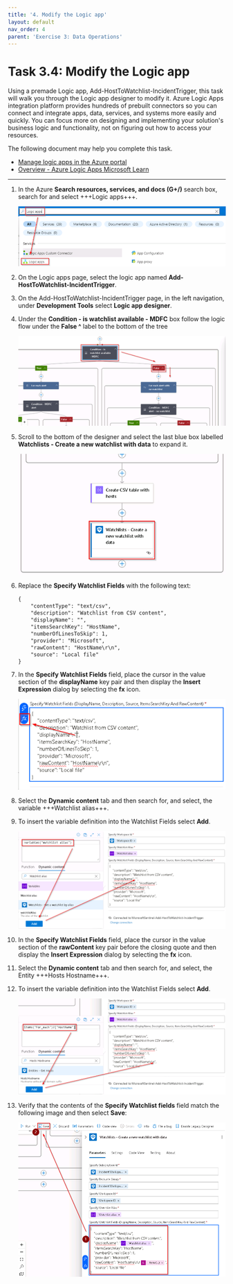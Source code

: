 ```yaml
---
title: '4. Modify the Logic app'
layout: default
nav_order: 4
parent: 'Exercise 3: Data Operations'
---
```


# Task 3.4: Modify the Logic app

Using a premade Logic app, Add-HostToWatchlist-IncidentTrigger, this task will walk you through the Logic app designer to modify it. Azure Logic Apps integration platform provides hundreds of prebuilt connectors so you can connect and integrate apps, data, services, and systems more easily and quickly. You can focus more on designing and implementing your solution's business logic and functionality, not on figuring out how to access your resources.

The following document may help you complete this task.

- [Manage logic apps in the Azure portal](https://learn.microsoft.com/en-us/azure/logic-apps/manage-logic-apps-with-azure-portal) 
- [Overview - Azure Logic Apps Microsoft Learn](https://learn.microsoft.com/en-us/azure/logic-apps/logic-apps-overview) 

---

1. In the Azure **Search resources, services, and docs (G+/)** search box, search for and select +++Logic apps+++.

    ![selectlogicapps.png](../media/selectlogicapps.png)

1. On the Logic apps page, select the logic app named **Add-HostToWatchlist-IncidentTrigger**.

1. On the Add-HostToWatchlist-IncidentTrigger page, in the left navigation, under **Development Tools** select **Logic app designer**.

1. Under the **Condition - is watchlist available - MDFC** box follow the logic flow under the **False ^** label to the bottom of the tree

    ![E3-T4-S4-Follow-False-Branch.png](../media/E3-T4-S4-Follow-False-Branch.png)

1. Scroll to the bottom of the designer and select the last blue box labelled **Watchlists - Create a new watchlist with data** to expand it.

    ![E3-T4-S5-Create-New-Watchlist.png](../media/E3-T4-S5-Create-New-Watchlist.png)
    
1. Replace the **Specify Watchlist Fields** with the following text:

    ```
    {
        "contentType": "text/csv",
        "description": "Watchlist from CSV content",
        "displayName": "",
        "itemsSearchKey": "HostName",
        "numberOfLinesToSkip": 1,
        "provider": "Microsoft",
        "rawContent": "HostName\r\n",
        "source": "Local file"
    }
    ```

1. In the **Specify Watchlist Fields** field, place the cursor in the value section of the **displayName** key pair and then display the **Insert Expression** dialog by selecting the **fx** icon.

    ![E3-T4-S7-fx-Icon.png](../media/E3-T4-S7-fx-Icon.png)

1. Select the **Dynamic content** tab and then search for, and select, the variable +++Watchlist alias+++.

1. To insert the variable definition into the Watchlist Fields select **Add**.

    ![E3-T4-S10-Add-Watchlist-Alias.png](../media/E3-T4-S10-Add-Watchlist-Alias.png)

1. In the **Specify Watchlist Fields** field, place the cursor in the value section of the **rawContent** key pair before the closing quote and then display the **Insert Expression** dialog by selecting the **fx** icon.

1. Select the **Dynamic content** tab and then search for, and select, the Entity +++Hosts Hostname+++.

1. To insert the variable definition into the Watchlist Fields select **Add**.

    ![E3-T4-S13-Add-Hosts-Hostname.png](../media/E3-T4-S13-Add-Hosts-Hostname.png)

1. Verify that the contents of the **Specify Watchlist fields** field match the following image and then select **Save**:

    ![E3-T4-S14-Save-Logic-App-Design.png](../media/E3-T4-S14-Save-Logic-App-Design.png)
